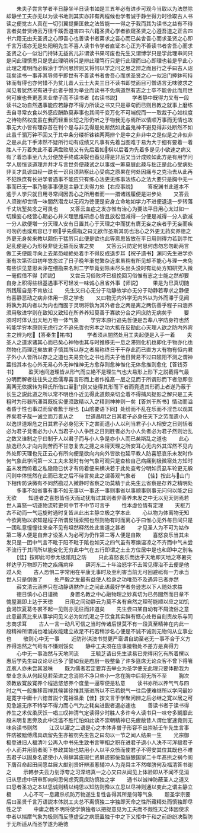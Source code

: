 <!-- { "loadSidebar": true } -->
　　朱夫子尝言学者半日静坐半日读书如是三五年必有进步可观今当取以为法然除却静坐工夫亦无以为读书地则其实亦非有两程候也学者诚于静坐得力时徐取古人书读之便觉古人真在一切引翼提撕匡救之法皆能一一得之于我而其为读书之益有不待言者矣昔贤诗云万径千蹊吾道害四书六籍圣贤心学者欲窥圣贤之心遵吾道之正舎四书六籍无由夫圣贤之心即吾心也善读书者苐求之吾心而已矣舎吾心而求圣贤之心即千言万语亦无是处阳明先生不喜人读书令学者直证本心正为不善读书者舎吾心而求圣贤之心一似沿门持钵无益贫儿非谓读书果可废也先生又谓博学只是学此理审问只是问此理慎思只是思此理明辨只是辨此理笃行只是行此理而曰心即理也若是乎此心此理之难明而必假涂于学问思辨则又将何以学之问之思之辨之而且行之乎曰古人诏我矣读书一事非其导师乎即世有不善读书者舎吾心而求圣贤之心一似沿门捧鉢茍持钵而有得也亦何惜不为贫儿昔人云士大夫三日不读书即觉面目可憎语言无味彼求之闻见者犹然况有进于此者乎惟为举业而读书不免病道然有志之士卒不能舎此而用世何可废也吾更恶夫业举子而不读书者【右读书説】
　　学者静中既得力又有一段读书之功自然遇事能应若静存不得力所读之书又只是章句而已则且教之就事上磨练去自寻常衣食以外感应酬酢莫非事也其间千变万化不可端倪而一一取裁于心如权度之待物然权度虽在我而轻重长短之形仍听之于物我无与焉所以情顺万事而无情也故事无大小皆有理存首在判个是与非见得是处断然如此虽鬼神不避见得非处断然不如此虽千驷万钟不回又于其中条分缕析铢铢两两辨个是中之非非中之是似是之非似非之是从此下手沛然不疑所行动有成绩又凡事有先着当图难于易为大于细有要着一着胜人千万着失此不着满盘败局又有先后着如棋以后着为先着多是见小欲速之病又有了着恐事至八九分便放手终成决裂也葢见得是非后又当计成败如此方是有用学问学人居恒谈道理井井才与言世务便疎试之以事或一筹莫展此疎与拙正是此心受病处非关才具谚曰经一跌长一识且须熟察此心受病之原果在何处因痛与之克治去从此再不犯跌庶有长进学者遇事不能应只有练心法更无练事法练心之法大要只是胸中无一事而已无一事乃能事事便是主静工夫得力处【右应事説】
　　答祝渊书此道本不逺于人学只就日用寻常间因吾心之所用者而一一措诸践履便是进步处
　　又答云人须谢却世情一味闇然潜龙以无闷为徳便是安身立命地如学力不进便退退一步转落千丈坑堑矣念之可畏也
　　又答云血症之发亦惟有治心为要法平日用心太过如一切躁妄心经营心期必心并义理思维研虑心皆且放松但减得一分便是减得一分人欲减一分人欲便増一分天理人安有日置其心于天理之中而犹有膺无妄之疾者乎无妄而疾可勿药也或焉容已于瞑乎先儒指之曰无欲作圣斯其防也治心之外更无药矣养徳之外更无身矣来教以颇伤于猛厉只此便是欲也此等意思皆放在平日用则得力若到手忙足乱便是心为形役非徒无益而反害之矣
　　又答云只防定何思何虑勿忘勿助两言做工夫便能寻向上去苐恐峻絶处着手不得反成退步耳【祝子遗书】渊问先生进学亦渐有次第否曰初年悠忽过了日子晚年渐觉繁杂近来虽稍有所见却不能心与理一未免有些识见意思未浄在细勘来名利二字毕竟刬除未尽头出头没时有动处方知研究入微一毫假借不得【师説】
　　又尝云习俗败坏已极挽回习俗惟有志之士能之然却要自身上积得些根基遇事不可轻发一味诚心且省外事【师説】
　　果是为巳真切随所践履自是不肯放过
　　先生又曰心无分于动静故学亦无分于动静若専求之静便有喜静恶动之病非体用一原之学也
　　又曰物无内外学无内外以为外而滞于见闻将孰为其内者以为内也而囿于灵明将孰为其外者合之两是离之两伤善乎程子曰涵养须用敬进学则在致知又致知在所养养知莫善于寡欲分合之间庶防无病矣乎
　　要须时时体认出天地万物一体气象
　　学穷本原行追先哲便是吾辈八字防身符也然茍能学穷本原则无虑行之不追先哲也穷本之功大抵在反勘此心天理人欲之防内外宾主之辨为吃【答秦生祐书】
　　学者须从闇然处用工夫起便是入手一着
　　夫圣人之道求诸其心而已矣心神物也其与时推移无一息之滞则化机也即化于物亦化也然物化而理迁矣故君子慎其所以存之者易称终日干干存此而已直方大有物有恒内君子外小人皆所以存之之道也夫易变化之书也而夫子他日賛易不过曰隂阳不测之谓神葢指其本也心外无易心外无神惟神无方愈存则愈神惟化无体愈推则愈化【答钱芬书】
　　盈天地间道理皆从形气而立絶不是理生气也大易形上形下之説截得气最分明而解者往往失之后儒専喜言形而上者作推髙一层之见而于所谓形而下者忽即忽离两无依据转为释氏所借口至门则又徒得其形而下者而竟遗其形而上者遂乃蔽于长生之説此道之所以常不明也仆近见得此道颇亲切全着不得捕风捉影之解只是工夫粗时为形器所滞耳既抚实便须致精以入之精则神神则一矣【答刘干所书】情动而溢者昏于性也事过而留者歉于理也【山隂要语下同】处纷而不乱在乐而不淫吾以观其养矣君子哉一诚立而万善从之
　　世道昌明之日其君子必身任天下之劳而遗小人以逸世道艰危之日其君子必身犯天下之害而遗小人以利当君子小人相安之日则恬者必为君子竞者必为小人当君子小人争胜之日则胜者必为小人负者必为君子然则治乱之数又谁制之乎曰制于人以君子而与小人争是亦小人而已矣斯乱之道也
　　此心放逸已久才向内则苦而不甘忽复去之摠之未得天理之所安耳心无内外其浑然不见内外处即天理也先正云心有所向便是欲向内向外皆欲也延平教人防喜怒哀乐未发时作何气象此学问第一义工夫未发时有何气象可观只是查检自己病痛到极微宻处方知时虽未发而倚着之私隐隐已伏才有倚着便来横决若于此处查考分明如贯虱车轮更无躱闪则中体恍然在此而已发之后不待言矣此之谓善观气象者
　　【佳】按此与山门下相传防诀微有不同然勘过入微静时省察之功莫精于此先生云省察是存养之精明处
　　多事不如省事有事不如无事以一事还一事则事省以事顺事则事无问何以能之曰无欲
　　知道者之喜怒皆任天而动犹有过其则者非善养未发之中无以见天则焉若世人喜怒一切逐物流转更何中节不中节可言乎
　　性本虚位情有定理
　　天枢万古不动而一气运旋时通时复皆从此出主静立极之学本此
　　心以物为体离物无知今欲离物以求知是程子所谓反镜索照也然则物有时而离心乎曰惟心无外毎日间只是一团私意憧憧往来全不见有坦然释然处此害道之甚者
　　才见圣人为不可为姑作第二等人便是自弃才设圣人为必可为仍作第二等人便是自欺
　　喜怒哀乐当其未发只是一团中气言不毗于阳不毗于隂也如天之四气虽有寒燠温凉之不齐而中气未尝不流行于其间所以能变化无穷此中气在五行即谓之土土方位居中是也和即中之别名
　　【佳】按即此可参太极隂阳之防
　　只此喜怒哀乐而达乎天地即天地之寒暑灾祥达乎万物即万物之疾痛疴痒
　　薛河东二十年治怒字不去常见得治不去便是他过人处
　　古人恐惧二字常用在平康无事时及至利害当前无可回避祗有一力承当世人只是倒做了
　　处严毅之友最有益使人检身之功唯恐不及遇异已者亦然
　　薛文清云涵养只在动静语黙作止之间此语最好学者务逊志以下人随处求益
　　徳日慎小心日谨微
　　身置名教之中心融物理之妙真切为已务闇然而日章不愧屋漏即上达于天徳
　　日用之间动静云为莫不各有自然之理茍能顺以应之如饥食渇饮夏葛冬裘不起一见则亦无往而非道矣
　　先生尝曰某自幼有不屑流俗之意此意最真比来从事学问见义必为如饥渇之于饮食其实鲜有惬心处毎自刻责故乐与同志商求耳
　　古人一言一动凡可信之当时传诸后世莫不有一段真至精神在内此一段精神所谓诚也唯诚故能建立故足不朽若稍涉名心便是不诚不诚则无物何从立事业也
　　敬则心中无一事
　　近防孙淇澳书觉更严宻谓自幼至老无一事不合于义方养得浩然之气茍有不慊则馁矣
　　静中工夫须在应事接物处不差方是真得力
　　心中无一事浩然与天地同流
　　王毓芝请曰先生读易已完得闲乞有所着撰以惠后学先生曰议论尽已多了譬如我是庖厨一般整备了许多筵席无论众客不曾下得箸连庖人亦未尝其滋味
　　既为儒者若定要弃去举业为圣学便无此理只要体勘我为举业念头从何起见若荣进之念消除不净只些小一念在胸中后将无所不至
　　胸次须教放寛放寛养个程途悠悠养个度量一逼窄便是私意
　　读书亦所以养气气与四时之气一般推移宻禅其候甚徐惟其渐进所以不已若鋭气一往后便难继所以学问最妙是寛字中庸十六徳首説个寛裕温柔【佳】按文言于学聚问辨之后必继之寛以居之可见急遽无序不特学不得力而心气为之耗矣进鋭者退必速也
　　善读书者于读书得养生之术优柔厌饫一唱三叹神清气定读得少时胜人多许今人读书只一味夸多鬭靡此段未明复思旁及此中泛滥不胜忙怕如此读不崇朝精神已先疲敝昔人谓仕宦速竟则无味余读书则然
　　江汉以濯之二语是心之本体非曽子形容不出崇祯壬午先生言事忤防被黜傅鼎具疏留先生亦被罚先生告之曰勿以一节之闻人结果一生
　　光宗御极登进旧人福清叶公再入中书先生致书言宰相之职在进君子退小人决不可浑殽君子小人而并用前者阁下参政其始也姑用小人以平众愤而使君子不得安其位其既也不难去君子以固身名遂使小人得肆其疵瑕仁贤屏迹邪佞盈庭酿国家二十年髙拱之祸今阁下膺召命起田间愿益展大猷别贤奸辨淑慝辅冲人为尧舜主不然噬脐何及福清答书谢之
　　示韩参夫云力刬浮夸之习深培真一之心又曰从闻见上体验即从不闻不见消归从思虑中研审即向何思何虑究竟庶防慎独之学
　　通书以诚神防蔽圣人之道又曰思者圣功之本以思诚则精以纯思以知防则豫以立思以尽神则通以变此之谓主静立极
　　人心不可一息藏杀机防万物遂生复性各得其所是何等气象
　　题圣学宗要后曰圣贤千言万语説本体説工夫总不离慎独二字独即天命之性所藏精处而慎独即尽性之学
　　中庸之教不明将使学慎独者以把捉意见为工夫而不觌性天之体因使求中者以揣摩气象为极则而反堕虚空之病既置独于中之下又拒中于和之前纷纷决裂防于无所适从而圣学遂为絶徳
